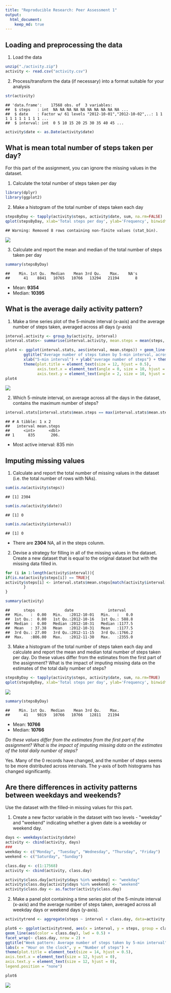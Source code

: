 ```yaml
---
title: "Reproducible Research: Peer Assessment 1"
output: 
  html_document:
    keep_md: true
---
```





## Loading and preprocessing the data

1. Load the data

```r
unzip("./activity.zip")
activity <- read.csv("activity.csv")
```

2. Process/transform the data (if necessary) into a format suitable for your analysis

```r
str(activity)
```

```
## 'data.frame':	17568 obs. of  3 variables:
##  $ steps   : int  NA NA NA NA NA NA NA NA NA NA ...
##  $ date    : Factor w/ 61 levels "2012-10-01","2012-10-02",..: 1 1 1 1 1 1 1 1 1 1 ...
##  $ interval: int  0 5 10 15 20 25 30 35 40 45 ...
```

```r
activity$date <- as.Date(activity$date)
```


## What is mean total number of steps taken per day?

For this part of the assignment, you can ignore the missing values in the dataset.

1. Calculate the total number of steps taken per day

```r
library(dplyr)
library(ggplot2)
```

2. Make a histogram of the total number of steps taken each day

```r
stepsByDay <- tapply(activity$steps, activity$date, sum, na.rm=FALSE)
qplot(stepsByDay, xlab='Total steps per day', ylab='Frequency', binwidth=1000)
```

```
## Warning: Removed 8 rows containing non-finite values (stat_bin).
```

![](PA1_template_files/figure-html/unnamed-chunk-4-1.png)<!-- -->

3. Calculate and report the mean and median of the total number of steps taken per day

```r
summary(stepsByDay)
```

```
##    Min. 1st Qu.  Median    Mean 3rd Qu.    Max.    NA's 
##      41    8841   10765   10766   13294   21194       8
```

- Mean: **9354**
- Median: **10395**



## What is the average daily activity pattern?

1. Make a time series plot of the 5-minute interval (x-axis) and the average number of steps taken, averaged across all days (y-axis)


```r
interval.activity <- group_by(activity, interval)
interval.stats<- summarise(interval.activity, mean.steps = mean(steps, na.rm = TRUE))
```



```r
plot4 <- ggplot(interval.stats, aes(interval, mean.steps)) + geom_line() + 
        ggtitle("Average number of steps taken by 5-min interval, across all days") + 
        xlab("5-min interval") + ylab("average number of steps") + theme_bw() +
        theme(plot.title = element_text(size = 12, hjust = 0.5),
              axis.text.x = element_text(angle = 0, size = 10, hjust = 1),
              axis.text.y = element_text(angle = 2, size = 10, hjust = 1))
plot4
```

![](PA1_template_files/figure-html/unnamed-chunk-7-1.png)<!-- -->


2. Which 5-minute interval, on average across all the days in the dataset, contains the maximum number of steps?

```r
interval.stats[interval.stats$mean.steps == max(interval.stats$mean.steps),]
```

```
## # A tibble: 1 x 2
##   interval mean.steps
##      <int>      <dbl>
## 1      835       206.
```
- Most active interval: 835 min


## Imputing missing values


1. Calculate and report the total number of missing values in the dataset (i.e. the total number of rows with NAs).

```r
sum(is.na(activity$steps))
```

```
## [1] 2304
```

```r
sum(is.na(activity$date))
```

```
## [1] 0
```

```r
sum(is.na(activity$interval))
```

```
## [1] 0
```
- There are **2304** NA, all in the steps colunm.

2. Devise a strategy for filling in all of the missing values in the dataset. Create a new dataset that is equal to the original dataset but with the missing data filled in.

```r
for (i in 1:length(activity$interval)){
if(is.na(activity$steps[i]) == TRUE){
activity$steps[i] <- interval.stats$mean.steps[match(activity$interval[i], interval.stats$interval)]
        }
}
```


```r
summary(activity)
```

```
##      steps             date               interval     
##  Min.   :  0.00   Min.   :2012-10-01   Min.   :   0.0  
##  1st Qu.:  0.00   1st Qu.:2012-10-16   1st Qu.: 588.8  
##  Median :  0.00   Median :2012-10-31   Median :1177.5  
##  Mean   : 37.38   Mean   :2012-10-31   Mean   :1177.5  
##  3rd Qu.: 27.00   3rd Qu.:2012-11-15   3rd Qu.:1766.2  
##  Max.   :806.00   Max.   :2012-11-30   Max.   :2355.0
```

3. Make a histogram of the total number of steps taken each day and calculate and report the mean and median total number of steps taken per day. Do these values differ from the estimates from the first part of the assignment? What is the impact of imputing missing data on the estimates of the total daily number of steps?

```r
stepsByDay <- tapply(activity$steps, activity$date, sum, na.rm=TRUE)
qplot(stepsByDay, xlab='Total steps per day', ylab='Frequency', binwidth=1000)
```

![](PA1_template_files/figure-html/unnamed-chunk-12-1.png)<!-- -->


```r
summary(stepsByDay)
```

```
##    Min. 1st Qu.  Median    Mean 3rd Qu.    Max. 
##      41    9819   10766   10766   12811   21194
```

- Mean: **10766**
- Median: **10766**

*Do these values differ from the estimates from the first part of the assignment? What is the impact of imputing missing data on the estimates of the total daily number of steps?*

Yes. Many of the 0 records have changed, and the number of steps seems to be more distributed across intervals. The y-axis of both histograms has changed significantly.


## Are there differences in activity patterns between weekdays and weekends?


Use the dataset with the filled-in missing values for this part.

1. Create a new factor variable in the dataset with two levels - "weekday" and "weekend" indicating whether a given date is a weekday or weekend day.

```r
days <- weekdays(activity$date)
activity <- cbind(activity, days)
###
weekday <- c("Monday", "Tuesday", "Wednesday", "Thursday", "Friday")
weekend <- c("Saturday", "Sunday")

class.day <- c(1:17568)
activity <- cbind(activity, class.day)

activity$class.day[activity$days %in% weekday] <- "weekday"
activity$class.day[activity$days %in% weekend] <- "weekend"
activity$class.day <- as.factor(activity$class.day)
```

2. Make a panel plot containing a time series plot of the 5-minute interval (x-axis) and the average number of steps taken, averaged across all weekday days or weekend days (y-axis).


```r
activitytrend <- aggregate(steps ~ interval + class.day, data=activity, mean)

plot6 <- ggplot(activitytrend, aes(x = interval, y = steps, group = class.day)) + 
geom_line(aes(color = class.day), lwd = 0.5) + 
facet_wrap(~ class.day, nrow = 2) +
ggtitle("Week pattern: Average number of steps taken by 5-min interval") + 
labs(x = "Hour on the clock", y = "Number of steps") +
theme(plot.title = element_text(size = 14, hjust = 0.5),
axis.text.x = element_text(size = 12, hjust = 0),
axis.text.y = element_text(size = 12, hjust = 0),
legend.position = "none")

plot6
```

![](PA1_template_files/figure-html/unnamed-chunk-15-1.png)<!-- -->



